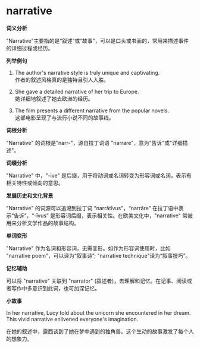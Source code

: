 # narrative

**词义分析**

  

"Narrative"主要指的是“叙述”或“故事”，可以是口头或书面的，常用来描述事件的详细过程或经历。

  

**列举例句**

  

1.  The author's narrative style is truly unique and captivating.  
    作者的叙述风格真的是独特且引人入胜。
    
      
    
2.  She gave a detailed narrative of her trip to Europe.  
    她详细地叙述了她去欧洲的经历。
    
      
    
3.  The film presents a different narrative from the popular novels.  
    这部电影呈现了与流行小说不同的故事线。
    
      
    

  

**词根分析**

  

"Narrative" 的词根是"narr-"，源自拉丁词语 "narrare"，意为"告诉"或"详细描述"。

  

**词缀分析**

  

"Narrative" 中，"-ive" 是后缀，用于将动词或名词转变为形容词或名词，表示有相关特性或倾向的意思。

  

**发展历史和文化背景**

  

"Narrative" 的词源可以追溯到拉丁词 "narrātīvus"，“narrāre” 在拉丁语中表示“告诉”，“-īvus” 是形容词后缀，表示相关性。在欧美文化中，"narrative" 常被用来分析文学作品的故事结构。

  

**单词变形**

  

"Narrative" 作为名词和形容词，无需变形。如作为形容词使用时，比如 "narrative poem"，可以译为“叙事诗”; "narrative technique"译为“叙事技巧”。

  

**记忆辅助**

  

可以将 "narrative" 关联到 "narrator" (叙述者)，去理解和记忆。在记事、阅读或者写作中多意识到此词，也可加深记忆。

  

**小故事**

  

In her narrative, Lucy told about the unicorn she encountered in her dream. This vivid narrative enlivened everyone's imagination.

  

在她的叙述中，露西谈到了她在梦中遇到的独角兽。这个生动的故事激发了每个人的想象力。
